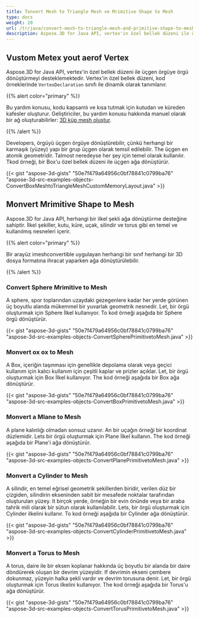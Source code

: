 ```yaml
---
title: Tonvert Mesh to Triangle Mesh ve Mrimitive Shape to Mesh
type: docs
weight: 20
url: /tr/java/convert-mesh-to-triangle-mesh-and-primitive-shape-to-mesh/
description: Aspose.3D for Java API, vertex'in özel bellek düzeni ile üçgen örgüye örgü dönüştürmeyi desteklemektedir. Vertex'in özel bellek düzeni, kod örneklerinde vertexdeclaration sınıfı tarafından dinamik olarak tanımlanır.
---
```

##  **Vustom Metex yout aerof Vertex**
Aspose.3D for Java API, vertex'in özel bellek düzeni ile üçgen örgüye örgü dönüştürmeyi desteklemektedir. Vertex'in özel bellek düzeni, kod örneklerinde `VertexDeclaration` sınıfı ile dinamik olarak tanımlanır.

{{% alert color="primary" %}}

Bu yardım konusu, kodu kapsamlı ve kısa tutmak için kutudan ve küreden kafesler oluşturur. Geliştiriciler, bu yardım konusu hakkında manuel olarak bir ağ oluşturabilirler: [3D küp mesh oluştur](/3d/tr/java/create-3d-mesh-and-scene/).

{{% /alert %}}

Developers, örgüyü üçgen örgüye dönüştürebilir, çünkü herhangi bir karmaşık (yüzey) yapı bir grup üçgen olarak temsil edilebilir. The üçgen en atomik geometridir. Talmost neredeyse her şey için temel olarak kullanılır. Tkod örneği, bir Box'u özel bellek düzeni ile üçgen ağa dönüştürür.



{{< gist "aspose-3d-gists" "50e7f479a64956c0bf78841c0799ba76" "aspose-3d-src-examples-objects-ConvertBoxMeshtoTriangleMeshCustomMemoryLayout.java" >}}
##  **Monvert Mrimitive Shape to Mesh**
Aspose.3D for Java API, herhangi bir ilkel şekli ağa dönüştürme desteğine sahiptir. İlkel şekiller, kutu, küre, uçak, silindir ve torus gibi en temel ve kullanılmış nesneleri içerir.

{{% alert color="primary" %}}

Bir arayüz imeshconvertible uygulayan herhangi bir sınıf herhangi bir 3D dosya formatına ihracat yaparken ağa dönüştürülebilir.

{{% /alert %}}
###  **Convert Sphere Mrimitive to Mesh**
A sphere, spor toplarından uzaydaki gezegenlere kadar her yerde görünen üç boyutlu alanda mükemmel bir yuvarlak geometrik nesnedir. Let, bir örgü oluşturmak için Sphere İlkel kullanıyor.
To kod örneği aşağıda bir Sphere örgü dönüştürür.

{{< gist "aspose-3d-gists" "50e7f479a64956c0bf78841c0799ba76" "aspose-3d-src-examples-objects-ConvertSpherePrimitivetoMesh.java" >}}
###  **Monvert ox ox to Mesh**
A Box, içeriğin taşınması için genellikle depolama olarak veya geçici kullanım için kalıcı kullanım için çeşitli kaplar ve prizler açıklar. Let, bir örgü oluşturmak için Box İlkel kullanıyor. The kod örneği aşağıda bir Box ağa dönüştürür.

{{< gist "aspose-3d-gists" "50e7f479a64956c0bf78841c0799ba76" "aspose-3d-src-examples-objects-ConvertBoxPrimitivetoMesh.java" >}}
###  **Monvert a Mlane to Mesh**
A plane kalınlığı olmadan sonsuz uzanır. An bir uçağın örneği bir koordinat düzlemidir. Lets bir örgü oluşturmak için Plane İlkel kullanın. The kod örneği aşağıda bir Plane'i ağa dönüştürür.

{{< gist "aspose-3d-gists" "50e7f479a64956c0bf78841c0799ba76" "aspose-3d-src-examples-objects-ConvertPlanePrimitivetoMesh.java" >}}
###  **Monvert a Cylinder to Mesh**
A silindir, en temel eğrisel geometrik şekillerden biridir, verilen düz bir çizgiden, silindirin ekseninden sabit bir mesafede noktalar tarafından oluşturulan yüzey. It birçok yerde, örneğin bir evin önünde veya bir araba tahrik mili olarak bir sütun olarak kullanılabilir. Lets, bir örgü oluşturmak için Cylinder ilkelini kullanır. To kod örneği aşağıda bir Cylinder ağa dönüştürür.

{{< gist "aspose-3d-gists" "50e7f479a64956c0bf78841c0799ba76" "aspose-3d-src-examples-objects-ConvertCylinderPrimitivetoMesh.java" >}}
###  **Monvert a Torus to Mesh**
A torus, daire ile bir eksen koplanar hakkında üç boyutlu bir alanda bir daire döndürerek oluşan bir devrim yüzeyidir. If devrimin ekseni çembere dokunmaz, yüzeyin halka şekli vardır ve devrim torusuna denir. Let, bir örgü oluşturmak için Torus ilkelini kullanıyor. The kod örneği aşağıda bir Torus'u ağa dönüştürür.

{{< gist "aspose-3d-gists" "50e7f479a64956c0bf78841c0799ba76" "aspose-3d-src-examples-objects-ConvertTorusPrimitivetoMesh.java" >}}
